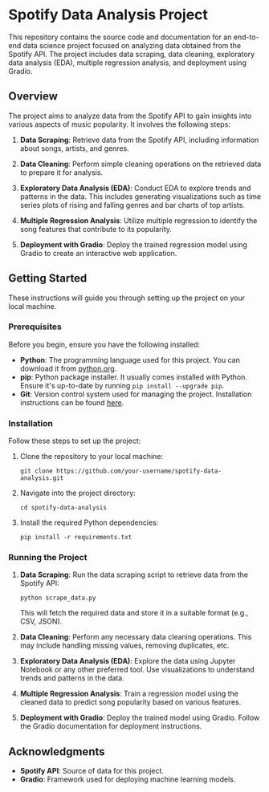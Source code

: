 # Spotify Data Analysis Project

This repository contains the source code and documentation for an end-to-end data science project focused on analyzing data obtained from the Spotify API. The project includes data scraping, data cleaning, exploratory data analysis (EDA), multiple regression analysis, and deployment using Gradio.

## Overview

The project aims to analyze data from the Spotify API to gain insights into various aspects of music popularity. It involves the following steps:

1. **Data Scraping**: Retrieve data from the Spotify API, including information about songs, artists, and genres.

2. **Data Cleaning**: Perform simple cleaning operations on the retrieved data to prepare it for analysis.

3. **Exploratory Data Analysis (EDA)**: Conduct EDA to explore trends and patterns in the data. This includes generating visualizations such as time series plots of rising and falling genres and bar charts of top artists.

4. **Multiple Regression Analysis**: Utilize multiple regression to identify the song features that contribute to its popularity.

5. **Deployment with Gradio**: Deploy the trained regression model using Gradio to create an interactive web application.

## Getting Started

These instructions will guide you through setting up the project on your local machine.

### Prerequisites

Before you begin, ensure you have the following installed:

- **Python**: The programming language used for this project. You can download it from [python.org](https://www.python.org/downloads/).
- **pip**: Python package installer. It usually comes installed with Python. Ensure it's up-to-date by running `pip install --upgrade pip`.
- **Git**: Version control system used for managing the project. Installation instructions can be found [here](https://git-scm.com/book/en/v2/Getting-Started-Installing-Git).

### Installation

Follow these steps to set up the project:

1. Clone the repository to your local machine:

   ```
   git clone https://github.com/your-username/spotify-data-analysis.git
   ```

2. Navigate into the project directory:

   ```
   cd spotify-data-analysis
   ```

3. Install the required Python dependencies:

   ```
   pip install -r requirements.txt
   ```

### Running the Project

1. **Data Scraping**: Run the data scraping script to retrieve data from the Spotify API:

   ```
   python scrape_data.py
   ```

   This will fetch the required data and store it in a suitable format (e.g., CSV, JSON).

2. **Data Cleaning**: Perform any necessary data cleaning operations. This may include handling missing values, removing duplicates, etc.

3. **Exploratory Data Analysis (EDA)**: Explore the data using Jupyter Notebook or any other preferred tool. Use visualizations to understand trends and patterns in the data.

4. **Multiple Regression Analysis**: Train a regression model using the cleaned data to predict song popularity based on various features.

5. **Deployment with Gradio**: Deploy the trained model using Gradio. Follow the Gradio documentation for deployment instructions.

## Acknowledgments

- **Spotify API**: Source of data for this project.
- **Gradio**: Framework used for deploying machine learning models.
